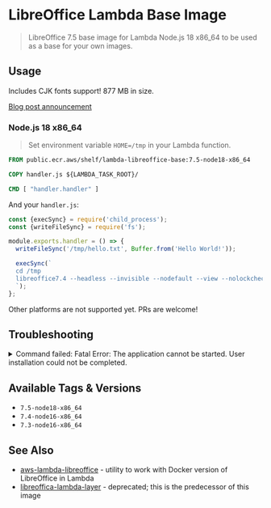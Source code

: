 # LibreOffice Lambda Base Image

> LibreOffice 7.5 base image for Lambda Node.js 18 x86_64 to be used as a base for your own images.

## Usage

Includes CJK fonts support! 877 MB in size.

[Blog post announcement](https://vladholubiev.medium.com/running-libreoffice-in-aws-lambda-2022-edition-open-sourced-9bb0028911d8)

### Node.js 18 x86_64

> Set environment variable `HOME=/tmp` in your Lambda function.

```Dockerfile
FROM public.ecr.aws/shelf/lambda-libreoffice-base:7.5-node18-x86_64

COPY handler.js ${LAMBDA_TASK_ROOT}/

CMD [ "handler.handler" ]
```

And your `handler.js`:

```javascript
const {execSync} = require('child_process');
const {writeFileSync} = require('fs');

module.exports.handler = () => {
  writeFileSync('/tmp/hello.txt', Buffer.from('Hello World!'));

  execSync(`
  cd /tmp
  libreoffice7.4 --headless --invisible --nodefault --view --nolockcheck --nologo --norestore --convert-to pdf --outdir /tmp ./hello.txt
  `);
};
```

Other platforms are not supported yet. PRs are welcome!

## Troubleshooting

<details>
<summary>Command failed: Fatal Error: The application cannot be started. User installation could not be completed. </summary>

Set environment variable `HOME=/tmp` in your Lambda function.
</details>

## Available Tags & Versions

* `7.5-node18-x86_64`
* `7.4-node16-x86_64`
* `7.3-node16-x86_64`

## See Also

* [aws-lambda-libreoffice](https://github.com/shelfio/aws-lambda-libreoffice) - utility to work with Docker version of LibreOffice in Lambda
* [libreoffica-lambda-layer](https://github.com/shelfio/libreoffice-lambda-layer) - deprecated; this is the predecessor of this image


